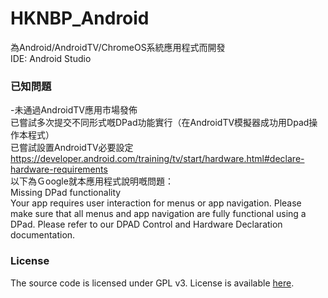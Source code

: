 # HKNBP_Android
為Android/AndroidTV/ChromeOS系統應用程式而開發<br>
IDE: Android Studio<br>

### 已知問題
-未通過AndroidTV應用市場發佈<br>
已嘗試多次提交不同形式嘅DPad功能實行（在AndroidTV模擬器成功用Dpad操作本程式）<br>
已嘗試設置AndroidTV必要設定　https://developer.android.com/training/tv/start/hardware.html#declare-hardware-requirements<br>
以下為Ｇoogle就本應用程式說明嘅問題：<br>
Missing DPad functionality<br>
Your app requires user interaction for menus or app navigation. Please make sure that all menus and app navigation are fully functional using a DPad. Please refer to our DPAD Control and Hardware Declaration documentation.<br>

### License
The source code is licensed under GPL v3. License is available [here](/LICENSE).
